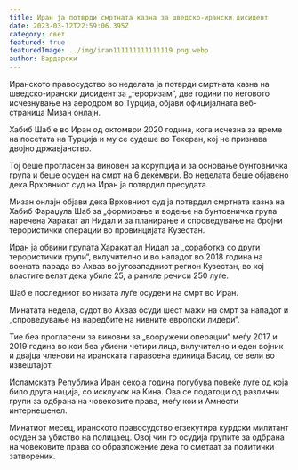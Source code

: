 ```yaml
---
title: Иран ја потврди смртната казна за шведско-ирански дисидент
date: 2023-03-12T22:59:06.395Z
category: свет
featured: true
featuredImage: ../img/iran111111111111119.png.webp
author: Вардарски
---
```


Иранското правосудство во неделата ја потврди смртната казна на шведско-ирански дисидент за „тероризам“, две години по неговото исчезнување на аеродром во Турција, објави официјалната веб-страница Мизан онлајн.

Хабиб Шаб е во Иран од октомври 2020 година, кога исчезна за време на посетата на Турција и му се судеше во Техеран, кој не признава двојно државјанство.

Тој беше прогласен за виновен за корупција и за основање бунтовничка група и беше осуден на смрт на 6 декември. Во неделата беше објавено дека Врховниот суд на Иран ја потврдил пресудата.

Мизан онлајн објави дека Врховниот суд ја потврдил смртната казна на Хабиб Фараџула Шаб за „формирање и водење на бунтовничка група наречена Харакат ал Нидал и за планирање и спроведување на бројни терористички операции во провинцијата Кузестан.

Иран ја обвини групата Харакат ал Нидал за „соработка со други терористички групи“, вклучително и во нападот во 2018 година на воената парада во Ахваз во југозападниот регион Кузестан, во кој властите велат дека убиле 25, а раниле речиси 250 луѓе.

Шаб е последниот во низата луѓе осудени на смрт во Иран.

Минатата недела, судот во Ахваз осуди шест мажи на смрт за нападот и „спроведување на наредбите на нивните европски лидери“.

Тие беа прогласени за виновни за „вооружени операции“ меѓу 2017 и 2019 година во кои беа убиени четири лица, вклучително и еден војник и двајца членови на иранската паравоена единица Басиџ, се вели во извештајот.

Исламската Република Иран секоја година погубува повеќе луѓе од која било друга нација, со исклучок на Кина. Ова се податоци од различни групи за одбрана на човековите права, меѓу кои и Амнести интернешенел.

Минатиот месец, иранското правосудство егзекутира курдски милитант осуден за убиство на полицаец. Овој чин го осудија групите за одбрана на човековите права со образложение дека го сметаат за политички затвореник.
